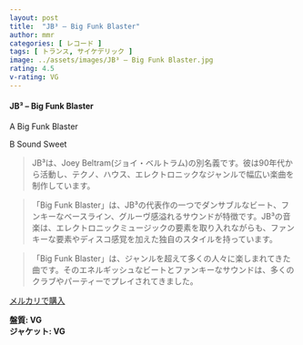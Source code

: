 ```yaml
---
layout: post
title:  "JB³ – Big Funk Blaster"
author: mmr
categories: [ レコード ]
tags: [ トランス, サイケデリック ]
image: ../assets/images/JB³ – Big Funk Blaster.jpg
rating: 4.5
v-rating: VG
---
```


#### JB³ – Big Funk Blaster

A  Big Funk Blaster

B  Sound Sweet

> JB³は、Joey Beltram(ジョイ・ベルトラム)の別名義です。彼は90年代から活動し、テクノ、ハウス、エレクトロニックなジャンルで幅広い楽曲を制作しています。

> 「Big Funk Blaster」は、JB³の代表作の一つでダンサブルなビート、フンキーなベースライン、グルーヴ感溢れるサウンドが特徴です。JB³の音楽は、エレクトロニックミュージックの要素を取り入れながらも、ファンキーな要素やディスコ感覚を加えた独自のスタイルを持っています。

> 「Big Funk Blaster」は、ジャンルを超えて多くの人々に楽しまれてきた曲です。そのエネルギッシュなビートとファンキーなサウンドは、多くのクラブやパーティーでプレイされてきました。



[メルカリで購入](https://jp.mercari.com/item/m25112445531)


<div class="mt-4 mb-4 d-flex align-items-center">
<strong class="mr-1">盤質: VG</strong>
</div>
<div class="mt-4 mb-4 d-flex align-items-center">
<strong class="mr-1">ジャケット: VG</strong>
</div>